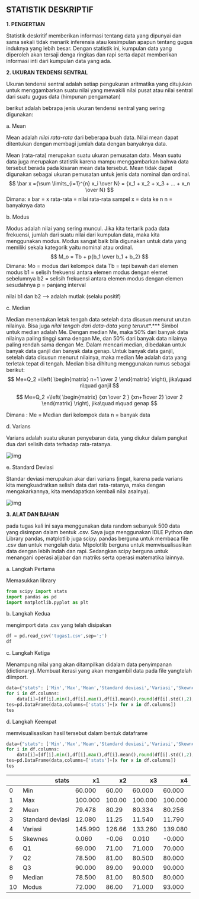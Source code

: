 ## **STATISTIK DESKRIPTIF**

**1. PENGERTIAN**

Statistik deskritif memberikan informasi tentang data yang dipunyai dan sama sekali tidak menarik inferensia atau kesimpulan apapun tentang gugus induknya yang lebih besar. Dengan statistik ini, kumpulan data yang diperoleh akan tersaji denga ringkas dan rapi serta dapat memberikan informasi inti dari kumpulan data yang ada.

**2. UKURAN TENDENSI SENTRAL**

Ukuran tendensi sentral adalah setiap pengukuran aritmatika yang ditujukan untuk menggambarkan suatu nilai yang mewakili nilai pusat atau nilai sentral dari suatu gugus data (himpunan pengamatan)

berikut adalah bebrapa jenis ukuran tendensi sentral yang sering digunakan:

a. Mean

Mean adalah *nilai rata-rata* dari beberapa buah data. Nilai mean dapat ditentukan dengan membagi jumlah data dengan banyaknya data.

Mean (rata-rata) merupakan suatu ukuran pemusatan data. Mean suatu  data juga merupakan statistik karena mampu menggambarkan bahwa data  tersebut berada pada kisaran mean data tersebut. Mean tidak dapat  digunakan sebagai ukuran pemusatan untuk jenis data nominal dan ordinal.
$$
\bar x ={\sum \limits_{i=1}^{n} x_i \over N} = {x_1 + x_2 + x_3 + ... + x_n \over N}
$$
Dimana:
x bar = x rata-rata = nilai rata-rata sampel
x = data ke n
n = banyaknya data

b. Modus

Modus adalah nilai yang sering muncul. Jika kita tertarik pada data frekuensi, jumlah dari suatu nilai dari kumpulan data, maka kita menggunakan modus. Modus sangat baik bila digunakan untuk data yang memiliki sekala kategorik yaitu nominal atau ordinal.
$$
M_o = Tb + p{b_1 \over b_1 + b_2}
$$
Dimana: 
Mo = modus dari kelompok data
Tb = tepi bawah dari elemen modus
b1 = selisih frekuensi antara elemen modus dengan elemet sebelumnya 
b2 = selisih frekuensi antara elemen modus dengan elemen sesudahnya
p = panjang interval

nilai b1 dan b2 –> adalah mutlak (selalu positif)

c. Median

Median menentukan letak tengah data setelah data disusun menurut urutan  nilainya. Bisa juga *nilai tengah dari data-data yang terurut**.*** Simbol untuk median adalah Me.  Dengan median Me, maka 50% dari banyak data nilainya paling tinggi sama dengan Me, dan 50% dari banyak data nilainya paling rendah sama dengan Me. Dalam  mencari median, dibedakan  untuk  banyak data ganjil  dan banyak data genap.  Untuk  banyak data ganjil, setelah data disusun menurut nilainya, maka median Me adalah data yang terletak tepat di tengah. Median bisa dihitung menggunakan rumus sebagai
berikut:
$$
Me=Q_2 =\left( \begin{matrix}
  n+1 \over 2
\end{matrix} \right), jika\quad n\quad ganjil
$$

$$
Me=Q_2 =\left( \begin{matrix}
  {xn \over 2 } {xn+1\over 2} \over 2
\end{matrix} \right), jika\quad n\quad genap
$$

Dimana : 
Me = Median dari kelompok data
n = banyak data 

d. Varians

Varians adalah suatu ukuran penyebaran data, yang diukur dalam pangkat dua dari selisih data terhadap rata-ratanya.

![img](https://junaidichaniago.files.wordpress.com/2008/06/062308-0135-ukuranukura6.png?w=468)

<script type="text/x-mathjax-config">
MathJax.Hub.Config({
  tex2jax: {inlineMath: [['$$','$$']]}
});
</script>
  <script type="text/javascript" async
  src="https://cdn.mathjax.org/mathjax/latest/MathJax.js?config=TeX-MML-AM_CHTML">
</script>

e. Standard Deviasi

Standar deviasi merupakan akar dari  varians (ingat, karena pada varians kita mengkuadratkan selisih data  dari rata-ratanya, maka dengan mengakarkannya, kita mendapatkan kembali  nilai asalnya).

![img](https://junaidichaniago.files.wordpress.com/2008/06/062308-0135-ukuranukura11.png?w=468)

**3. ALAT DAN BAHAN**

pada tugas kali ini saya menggunakan data random sebanyak 500 data yang disimpan dalam bentuk .csv. Saya juga menggunakan IDLE Python dan Library pandas, matplotlib juga scipy. pandas berguna untuk membaca file .csv dan untuk mengolah data. Mtpolotlib berguna untuk memvisualisasikan data dengan lebih indah dan rapi. Sedangkan scipy berguna untuk menangani operasi aljabar dan matriks serta operasi matematika lainnya.

a. Langkah Pertama

Memasukkan library

```python
from scipy import stats
import pandas as pd
import matplotlib.pyplot as plt
```

b. Langkah Kedua

mengimport data .csv yang telah disipakan

```python
df = pd.read_csv('tugas1.csv',sep=';')
df
```

c. Langkah Ketiga

Menampung nilai yang akan ditampilkan didalam data penyimpanan (dictionary). Membuat iterasi yang akan mengambil data pada file yangtelah diimport.

```py
data={"stats": ['Min','Max','Mean','Standard deviasi','Variasi','Skewnes','Q1','Q2','Q3','Median','Modus']}
for i in df.columns:
    data[i]=[df[i].min(),df[i].max(),df[i].mean(),round(df[i].std(),2),round(df[i].var(),2),round(df[i].skew(),2),df[i].quantile(0.25),df[i].quantile(0.5),df[i].quantile(0.75),df[i].median(),stats.mode(df[i]).mode[0]]
tes=pd.DataFrame(data,columns=['stats']+[x for x in df.columns])
tes
```

d. Langkah Keempat

memvisualisasikan hasil tersebut dalam bentuk dataframe

```python
data={"stats": ['Min','Max','Mean','Standard deviasi','Variasi','Skewnes','Q1','Q2','Q3','Median','Modus']}
for i in df.columns:
    data[i]=[df[i].min(),df[i].max(),df[i].mean(),round(df[i].std(),2),round(df[i].var(),2),round(df[i].skew(),2),df[i].quantile(0.25),df[i].quantile(0.5),df[i].quantile(0.75),df[i].median(),stats.mode(df[i]).mode[0]]
tes=pd.DataFrame(data,columns=['stats']+[x for x in df.columns])
tes
```

<table>
  <thead>
    <tr style="text-align: right;">
      <th></th>
      <th>stats</th>
      <th>x1</th>
      <th>x2</th>
      <th>x3</th>
      <th>x4</th>
    </tr>
  </thead>
  <tbody>
    <tr>
      <td>0</td>
      <td>Min</td>
      <td>60.000</td>
      <td>60.00</td>
      <td>60.000</td>
      <td>60.000</td>
    </tr>
    <tr>
      <td>1</td>
      <td>Max</td>
      <td>100.000</td>
      <td>100.00</td>
      <td>100.000</td>
      <td>100.000</td>
    </tr>
    <tr>
      <td>2</td>
      <td>Mean</td>
      <td>79.478</td>
      <td>80.29</td>
      <td>80.334</td>
      <td>80.256</td>
    </tr>
    <tr>
      <td>3</td>
      <td>Standard deviasi</td>
      <td>12.080</td>
      <td>11.25</td>
      <td>11.540</td>
      <td>11.790</td>
    </tr>
    <tr>
      <td>4</td>
      <td>Variasi</td>
      <td>145.990</td>
      <td>126.66</td>
      <td>133.260</td>
      <td>139.080</td>
    </tr>
    <tr>
      <td>5</td>
      <td>Skewnes</td>
      <td>0.060</td>
      <td>-0.06</td>
      <td>0.010</td>
      <td>-0.000</td>
    </tr>
    <tr>
      <td>6</td>
      <td>Q1</td>
      <td>69.000</td>
      <td>71.00</td>
      <td>71.000</td>
      <td>70.000</td>
    </tr>
    <tr>
      <td>7</td>
      <td>Q2</td>
      <td>78.500</td>
      <td>81.00</td>
      <td>80.500</td>
      <td>80.000</td>
    </tr>
    <tr>
      <td>8</td>
      <td>Q3</td>
      <td>90.000</td>
      <td>89.00</td>
      <td>90.000</td>
      <td>90.000</td>
    </tr>
    <tr>
      <td>9</td>
      <td>Median</td>
      <td>78.500</td>
      <td>81.00</td>
      <td>80.500</td>
      <td>80.000</td>
    </tr>
    <tr>
      <td>10</td>
      <td>Modus</td>
      <td>72.000</td>
      <td>86.00</td>
      <td>71.000</td>
      <td>93.000</td>
    </tr>
  </tbody>
</table>